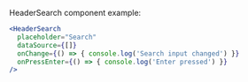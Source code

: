 HeaderSearch component example:

```jsx
<HeaderSearch
  placeholder="Search"
  dataSource={[]}
  onChange={() => { console.log('Search input changed') }}
  onPressEnter={() => { console.log('Enter pressed') }}
/>
```
